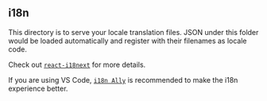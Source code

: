 ## i18n

This directory is to serve your locale translation files. JSON under this folder would be loaded automatically and register with their filenames as locale code.

Check out [`react-i18next`](https://react.i18next.com/) for more details.

If you are using VS Code, [`i18n Ally`](https://github.com/lokalise/i18n-ally) is recommended to make the i18n experience better.
